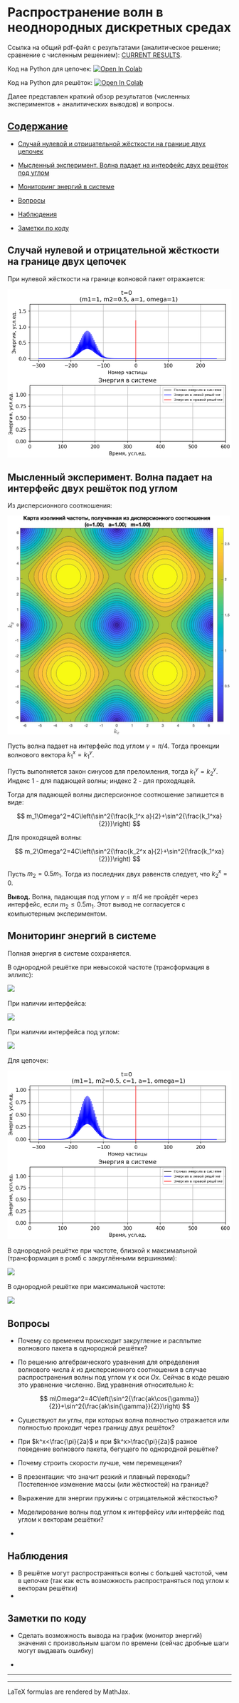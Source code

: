 # Распространение волн в неоднородных дискретных средах

Ссылка на общий pdf-файл с результатами (аналитическое решение; сравнение с численным решением): [CURRENT RESULTS](https://mualal.github.io/waves-propagation/main.pdf).

Код на Python для цепочек: [![Open In Colab](https://colab.research.google.com/assets/colab-badge.svg)](https://colab.research.google.com/github/mualal/waves-propagation/blob/master/python/chain-chain-interface.ipynb)

Код на Python для решёток: [![Open In Colab](https://colab.research.google.com/assets/colab-badge.svg)](https://colab.research.google.com/github/mualal/waves-propagation/blob/master/python/lattice-lattice-interface.ipynb)

Далее представлен краткий обзор результатов (численных экспериментов + аналитических выводов) и вопросы.

## [Содержание](#содержание)

- [Случай нулевой и отрицательной жёсткости на границе двух цепочек](#случай-нулевой-и-отрицательной-жёсткости-на-границе-двух-цепочек)

- [Мысленный эксперимент. Волна падает на интерфейс двух решёток под углом](#мысленный-эксперимент-волна-падает-на-интерфейс-двух-решёток-под-углом)

- [Мониторинг энергий в системе](#мониторинг-энергий-в-системе)

- [Вопросы](#вопросы)

- [Наблюдения](#наблюдения)

- [Заметки по коду](#заметки-по-коду)

## Случай нулевой и отрицательной жёсткости на границе двух цепочек

При нулевой жёсткости на границе волновой пакет отражается:

<img src="gifs/02_interface_zero_stiffness.gif">

## Мысленный эксперимент. Волна падает на интерфейс двух решёток под углом

Из дисперсионного соотношения:

<img src="images/lattice-dispersion-relation.jpg" width="500">

Пусть волна падает на интерфейс под углом $\gamma=\pi/4$. Тогда проекции волнового вектора $k_1^x=k_1^y$.

Пусть выполняется закон синусов для преломления, тогда $k_1^y=k_2^y$. Индекс 1 - для падающей волны; индекс 2 - для проходящей.

Тогда для падающей волны дисперсионное соотношение запишется в виде:

$$
m_1\Omega^2=4C\left(\sin^2{\frac{k_1^x a}{2}+\sin^2{\frac{k_1^xa}{2}}}\right)
$$

Для проходящей волны:

$$
m_2\Omega^2=4C\left(\sin^2{\frac{k_2^x a}{2}+\sin^2{\frac{k_1^xa}{2}}}\right)
$$

Пусть $m_2=0.5m_1$. Тогда из последних двух равенств следует, что $k_2^x=0$.

**Вывод.** Волна, падающая под углом $\gamma=\pi/4$ не пройдёт через интерфейс, если $m_2\leqslant 0.5m_1$. Этот вывод не согласуется с компьютерным экспериментом.

## Мониторинг энергий в системе

Полная энергия в системе сохраняется.

В однородной решётке при невысокой частоте (трансформация в эллипс):

<img src="gifs/01_energy_without_interface.gif">

При наличии интерфейса:

<img src="gifs/01_energy_with_interface.gif">

При наличии интерфейса под углом:

<img src="gifs/01_energy_with_interface_angle.gif">

Для цепочек:

<img src="gifs/01_energy_chain_interface.gif">

В однородной решётке при частоте, близкой к максимальной (трансформация в ромб с закруглёнными вершинами):

<img src="gifs/01_energy_almost_crit.gif">

В однородной решётке при максимальной частоте:

<img src="gifs/01_energy_crit.gif">

## Вопросы

- Почему со временем происходит закругление и расплытие волнового пакета в однородной решётке?

- По решению алгебраического уравнения для определения волнового числа $k$ из дисперсионного соотношения в случае распространения волны под углом $\gamma$ к оси $Ox$. Сейчас в коде решаю это уравнение численно. Вид уравнения относительно $k$:

$$
m\Omega^2=4C\left(\sin^2{\frac{ak\cos{\gamma}}{2}}+\sin^2{\frac{ak\sin{\gamma}}{2}}\right)
$$

- Существуют ли углы, при которых волна полностью отражается или полностью проходит через границу двух решёток?

- При $k^x<\frac{\pi}{2a}$  и при $k^x>\frac{\pi}{2a}$ разное поведение волнового пакета, бегущего по однородной решётке?

- Почему строить скорости лучше, чем перемещения?

- В презентации: что значит резкий и плавный переходы? Постепенное изменение массы (или жёсткостей) на границе?

- Выражение для энергии пружины с отрицательной жёсткостью?

- Моделирование волны под углом к интерфейсу или интерфейс под углом к векторам решётки?

- 

## Наблюдения

- В решётке могут распространяться волны с большей частотой, чем в цепочке (так как есть возможность распространяться под углом к векторам решётки)
- 

## Заметки по коду

- Сделать возможность вывода на график (монитор энергий) значения с произвольным шагом по времени (сейчас дробные шаги могут выдавать ошибку)

- 

---

---

LaTeX formulas are rendered by MathJax.

<script type="text/x-mathjax-config">
MathJax.Hub.Config({
    tex2jax: {
        inlineMath: [['$','$'], ['\\(','\\)']],
        processEscapes: true
    }
});
</script>

<script src="https://cdnjs.cloudflare.com/ajax/libs/mathjax/2.7.0/MathJax.js?config=TeX-AMS-MML_HTMLorMML" type="text/javascript">  
</script>
